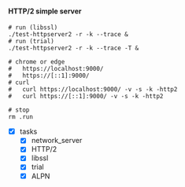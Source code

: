 #### HTTP/2 simple server

```
# run (libssl)
./test-httpserver2 -r -k --trace &
# run (trial)
./test-httpserver2 -r -k --trace -T &

# chrome or edge
#   https://localhost:9000/
#   https://[::1]:9000/
# curl
#   curl https://localhost:9000/ -v -s -k -http2
#   curl https://[::1]:9000/ -v -s -k -http2

# stop
rm .run
```

- [x] tasks
  - [x] network_server
  - [x] HTTP/2
  - [x] libssl
  - [x] trial
  - [x] ALPN
